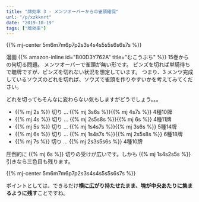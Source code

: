 ```yaml
---
title: "牌効率 3 - メンツオーバーからの雀頭確保"
url: "/p/xzkknrt"
date: "2019-10-19"
tags: ["牌効率"]
---
```


{{% mj-center 5m6m7m6p7p2s3s4s4s5s5s6s6s7s %}}

漫画 {{% amazon-inline id="B00D3Y762A" title="むこうぶち" %}} 15巻からの何切る問題。
メンツオーバーで雀頭が無い形です。
ピンズを切れば単騎待ちで聴牌ですが、ピンズを切れない状況を想定しています。
つまり、3 メンツ完成しているソウズのどれを切れば、ソウズで雀頭を作りやすいかを考えてみてください。

どれを切ってもそんなに変わらない気もしますがどうでしょう。。。

- {{% mj 2s %}} 切り ... {{% mj 3s6s %}}{{% mj 4s7s %}} 4種10牌
- {{% mj 4s %}} 切り ... {{% mj 2s5s8s %}}{{% mj 6s %}} 4種11牌
- {{% mj 5s %}} 切り ... {{% mj 1s4s7s %}}{{% mj 3s6s %}} 5種14牌
- {{% mj 6s %}} 切り ... {{% mj 1s4s7s %}}{{% mj 2s5s8s %}} 6種18牌
- {{% mj 7s %}} 切り ... {{% mj 2s3s5s6s %}} 4種10牌

圧倒的に {{% mj 6s %}} 切りの受けが広いです。しかも {{% mj 1s4s2s5s %}} 引きなら三色目も残ります。

{{% mj-center 5m6m7m6p7p2s3s4s4s5s5s6s7s %}}

ポイントとしては、できるだけ**横に広がり持たせたまま、塊が中央あたりに集まるように残す**ことですね。

